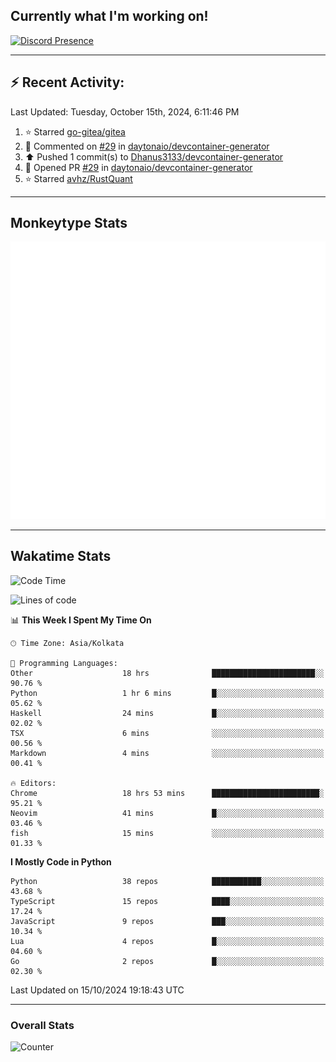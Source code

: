 ## Currently what I'm working on!
[![Discord Presence](https://lanyard.cnrad.dev/api/534981034400284712)](https://discord.com/users/534981034400284712)

---

## :zap: Recent Activity:
<!--RECENT_ACTIVITY:last_update-->
Last Updated: Tuesday, October 15th, 2024, 6:11:46 PM
<!--RECENT_ACTIVITY:last_update_end-->
<!--RECENT_ACTIVITY:start-->
1. ⭐ Starred [go-gitea/gitea](https://github.com/go-gitea/gitea)<br>
2. 💬 Commented on [#29](https://github.com/daytonaio/devcontainer-generator/pull/29#issuecomment-2402710440) in [daytonaio/devcontainer-generator](https://github.com/daytonaio/devcontainer-generator)<br>
3. ⬆️ Pushed 1 commit(s) to [Dhanus3133/devcontainer-generator](https://github.com/Dhanus3133/devcontainer-generator)<br>
4. 💪 Opened PR [#29](https://github.com/daytonaio/devcontainer-generator/pull/29) in [daytonaio/devcontainer-generator](https://github.com/daytonaio/devcontainer-generator)<br>
5. ⭐ Starred [avhz/RustQuant](https://github.com/avhz/RustQuant)<br>
<!--RECENT_ACTIVITY:end-->

---

## Monkeytype Stats
<a href="https://monkeytype.com/profile/dhanus">
  <img src="https://raw.githubusercontent.com/Dhanus3133/Dhanus3133/monkeytype/monkeytype-lb.svg" alt="Monkeytype Profile" />
</a>

---

## Wakatime Stats
<!--START_SECTION:waka-->
![Code Time](http://img.shields.io/badge/Code%20Time-2%2C240%20hrs%2057%20mins-blue)

![Lines of code](https://img.shields.io/badge/From%20Hello%20World%20I%27ve%20Written-6.1%20million%20lines%20of%20code-blue)

📊 **This Week I Spent My Time On** 

```text
🕑︎ Time Zone: Asia/Kolkata

💬 Programming Languages: 
Other                    18 hrs              ███████████████████████░░   90.76 % 
Python                   1 hr 6 mins         █░░░░░░░░░░░░░░░░░░░░░░░░   05.62 % 
Haskell                  24 mins             █░░░░░░░░░░░░░░░░░░░░░░░░   02.02 % 
TSX                      6 mins              ░░░░░░░░░░░░░░░░░░░░░░░░░   00.56 % 
Markdown                 4 mins              ░░░░░░░░░░░░░░░░░░░░░░░░░   00.41 % 

🔥 Editors: 
Chrome                   18 hrs 53 mins      ████████████████████████░   95.21 % 
Neovim                   41 mins             █░░░░░░░░░░░░░░░░░░░░░░░░   03.46 % 
fish                     15 mins             ░░░░░░░░░░░░░░░░░░░░░░░░░   01.33 % 
```

**I Mostly Code in Python** 

```text
Python                   38 repos            ███████████░░░░░░░░░░░░░░   43.68 % 
TypeScript               15 repos            ████░░░░░░░░░░░░░░░░░░░░░   17.24 % 
JavaScript               9 repos             ███░░░░░░░░░░░░░░░░░░░░░░   10.34 % 
Lua                      4 repos             █░░░░░░░░░░░░░░░░░░░░░░░░   04.60 % 
Go                       2 repos             █░░░░░░░░░░░░░░░░░░░░░░░░   02.30 % 
```




 Last Updated on 15/10/2024 19:18:43 UTC
<!--END_SECTION:waka-->
---

### Overall Stats

<img src="https://moe-counter.glitch.me/get/@Dhanus3133?theme=asoul" alt="Counter" />
